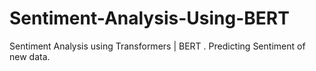 # Sentiment-Analysis-Using-BERT
Sentiment Analysis using Transformers | BERT . Predicting Sentiment of new data.
